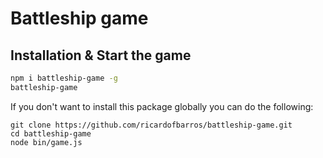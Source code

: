 # Battleship game  

## Installation & Start the game

```bash
npm i battleship-game -g
battleship-game
```

If you don't want to install this package globally you can do the following:

```
git clone https://github.com/ricardofbarros/battleship-game.git
cd battleship-game
node bin/game.js
```
